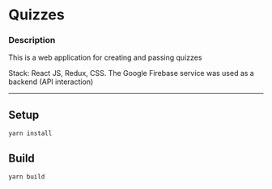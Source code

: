 # Quizzes

### Description
This is a web application for creating and passing quizzes

Stack: React JS, Redux, CSS. The Google Firebase service was used as a backend  (API interaction)

***  

## Setup
```
yarn install
```

## Build
```
yarn build
```
